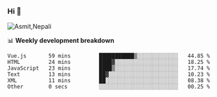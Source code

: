 ### Hi 👋

![Asmit,Nepali](https://media.giphy.com/media/L8K62iTDkzGX6/giphy.gif)
<!--
**asmit99nepali/asmit99nepali** is a ✨ _special_ ✨ repository because its `README.md` (this file) appears on your GitHub profile.

Here are some ideas to get you started:

- 🔭 I’m currently working on ...
- 🌱 I’m currently learning ...
- 👯 I’m looking to collaborate on ...
- 🤔 I’m looking for help with ...
- 💬 Ask me about ...
- 📫 How to reach me: ...
- 😄 Pronouns: ...
- ⚡ Fun fact: ...
-->


📊 **Weekly development breakdown**
<!--START_SECTION:waka-->

```text
Vue.js       59 mins         ███████████▒░░░░░░░░░░░░░   44.85 %
HTML         24 mins         ████▓░░░░░░░░░░░░░░░░░░░░   18.25 %
JavaScript   23 mins         ████▒░░░░░░░░░░░░░░░░░░░░   17.74 %
Text         13 mins         ██▓░░░░░░░░░░░░░░░░░░░░░░   10.23 %
XML          11 mins         ██░░░░░░░░░░░░░░░░░░░░░░░   08.38 %
Other        0 secs          ░░░░░░░░░░░░░░░░░░░░░░░░░   00.25 %
```

<!--END_SECTION:waka-->

